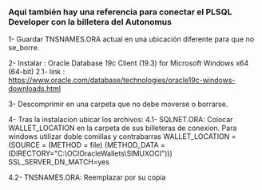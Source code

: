 ### Aqui también hay una referencia para conectar el PLSQL Developer con la billetera del Autonomus

1- Guardar TNSNAMES.ORA actual en una ubicación diferente para que no se_borre.

2- Instalar  : Oracle Database 19c Client (19.3) for Microsoft Windows x64 (64-bit)
2.1- link      : https://www.oracle.com/database/technologies/oracle19c-windows-downloads.html

3- Descomprimir en una carpeta que no debe moverse o borrarse.

4- Tras la instalacion ubicar los archivos:
 4.1- SQLNET.ORA: Colocar WALLET_LOCATION en la carpeta
  de sus billeteras de conexion. Para windows utilizar doble comillas y contrabarras
                WALLET_LOCATION = (SOURCE = (METHOD = file) (METHOD_DATA = (DIRECTORY="C:\\OCIOracleWallets\\SIMUXOCI"))) SSL_SERVER_DN_MATCH=yes
                
 4.2- TNSNAMES.ORA: Reemplazar por su copia
 
